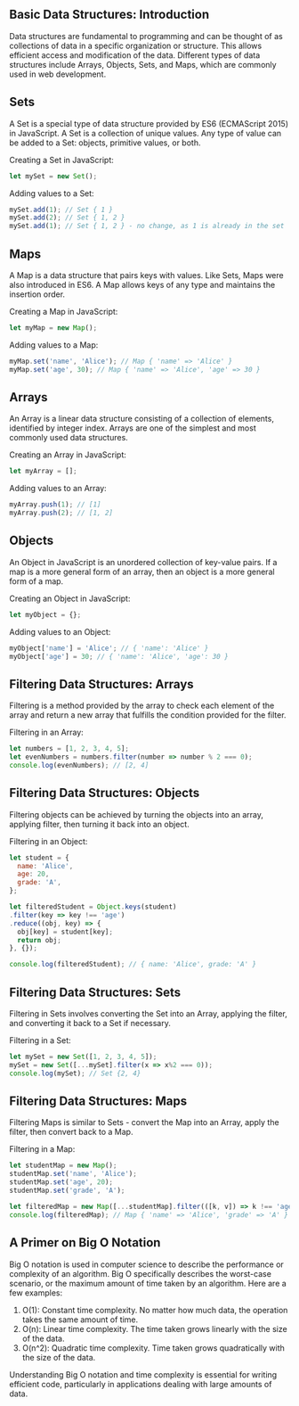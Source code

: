 ## Basic Data Structures: Introduction

Data structures are fundamental to programming and can be thought of as collections of data in a specific organization or structure. This allows efficient access and modification of the data. Different types of data structures include Arrays, Objects, Sets, and Maps, which are commonly used in web development.

## Sets

A Set is a special type of data structure provided by ES6 (ECMAScript 2015) in JavaScript. A Set is a collection of unique values. Any type of value can be added to a Set: objects, primitive values, or both.

Creating a Set in JavaScript:
```javascript
let mySet = new Set();
```
Adding values to a Set:
```javascript
mySet.add(1); // Set { 1 }
mySet.add(2); // Set { 1, 2 }
mySet.add(1); // Set { 1, 2 } - no change, as 1 is already in the set
```

## Maps

A Map is a data structure that pairs keys with values. Like Sets, Maps were also introduced in ES6. A Map allows keys of any type and maintains the insertion order.

Creating a Map in JavaScript:
```javascript
let myMap = new Map();
```
Adding values to a Map:
```javascript
myMap.set('name', 'Alice'); // Map { 'name' => 'Alice' }
myMap.set('age', 30); // Map { 'name' => 'Alice', 'age' => 30 }
```

## Arrays

An Array is a linear data structure consisting of a collection of elements, identified by integer index. Arrays are one of the simplest and most commonly used data structures.

Creating an Array in JavaScript:
```javascript
let myArray = [];
```
Adding values to an Array:
```javascript
myArray.push(1); // [1]
myArray.push(2); // [1, 2]
```

## Objects

An Object in JavaScript is an unordered collection of key-value pairs. If a map is a more general form of an array, then an object is a more general form of a map.

Creating an Object in JavaScript:
```javascript
let myObject = {};
```
Adding values to an Object:
```javascript
myObject['name'] = 'Alice'; // { 'name': 'Alice' }
myObject['age'] = 30; // { 'name': 'Alice', 'age': 30 }
```

## Filtering Data Structures: Arrays

Filtering is a method provided by the array to check each element of the array and return a new array that fulfills the condition provided for the filter.

Filtering in an Array:
```javascript
let numbers = [1, 2, 3, 4, 5];
let evenNumbers = numbers.filter(number => number % 2 === 0);
console.log(evenNumbers); // [2, 4]
```

## Filtering Data Structures: Objects

Filtering objects can be achieved by turning the objects into an array, applying filter, then turning it back into an object.

Filtering in an Object:
```javascript
let student = {
  name: 'Alice',
  age: 20,
  grade: 'A',
};

let filteredStudent = Object.keys(student)
.filter(key => key !== 'age')
.reduce((obj, key) => {
  obj[key] = student[key];
  return obj;
}, {});

console.log(filteredStudent); // { name: 'Alice', grade: 'A' }
```

## Filtering Data Structures: Sets

Filtering in Sets involves converting the Set into an Array, applying the filter, and converting it back to a Set if necessary.

Filtering in a Set:
```javascript
let mySet = new Set([1, 2, 3, 4, 5]);
mySet = new Set([...mySet].filter(x => x%2 === 0));
console.log(mySet); // Set {2, 4}
```

## Filtering Data Structures: Maps

Filtering Maps is similar to Sets - convert the Map into an Array, apply the filter, then convert back to a Map.

Filtering in a Map:
```javascript
let studentMap = new Map();
studentMap.set('name', 'Alice');
studentMap.set('age', 20);
studentMap.set('grade', 'A');

let filteredMap = new Map([...studentMap].filter(([k, v]) => k !== 'age'));
console.log(filteredMap); // Map { 'name' => 'Alice', 'grade' => 'A' }
```

## A Primer on Big O Notation

Big O notation is used in computer science to describe the performance or complexity of an algorithm. Big O specifically describes the worst-case scenario, or the maximum amount of time taken by an algorithm. Here are a few examples:

1. O(1): Constant time complexity. No matter how much data, the operation takes the same amount of time.
2. O(n): Linear time complexity. The time taken grows linearly with the size of the data.
3. O(n^2): Quadratic time complexity. Time taken grows quadratically with the size of the data.

Understanding Big O notation and time complexity is essential for writing efficient code, particularly in applications dealing with large amounts of data.
